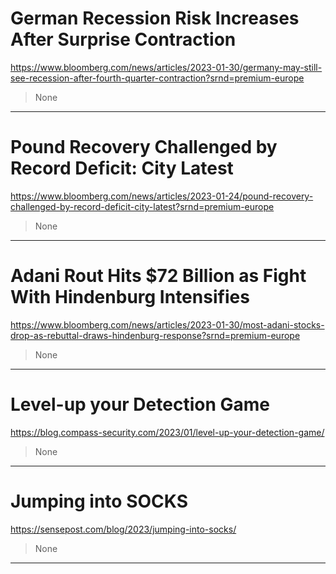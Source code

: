 # German Recession Risk Increases After Surprise Contraction

https://www.bloomberg.com/news/articles/2023-01-30/germany-may-still-see-recession-after-fourth-quarter-contraction?srnd=premium-europe
<blockquote>
None
</blockquote>

---

# Pound Recovery Challenged by Record Deficit: City Latest

https://www.bloomberg.com/news/articles/2023-01-24/pound-recovery-challenged-by-record-deficit-city-latest?srnd=premium-europe
<blockquote>
None
</blockquote>

---

# Adani Rout Hits $72 Billion as Fight With Hindenburg Intensifies

https://www.bloomberg.com/news/articles/2023-01-30/most-adani-stocks-drop-as-rebuttal-draws-hindenburg-response?srnd=premium-europe
<blockquote>
None
</blockquote>

---

# Level-up your Detection Game

https://blog.compass-security.com/2023/01/level-up-your-detection-game/
<blockquote>
None
</blockquote>

---

# Jumping into SOCKS

https://sensepost.com/blog/2023/jumping-into-socks/
<blockquote>
None
</blockquote>

---

